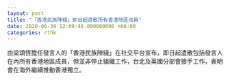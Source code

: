 ```yaml
---
layout: post
title: "「香港民族陣綫」即日起遣散所有香港地區成員"
date: 2020-06-30 12:09:48.000000000 +08:00
categories: rthk
---
```


由梁頌恆擔任發言人的「香港民族陣綫」在社交平台宣布，即日起遣散包括發言人在內所有香港地區成員，但並非停止組織工作，台北及英國分部會接手工作，表明會在海外繼續推動香港獨立。
